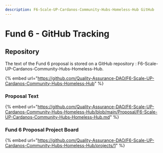 ```yaml
---
description: F6-Scale-UP-Cardanos-Community-Hubs-Homeless-Hub GitHub
---
```


# Fund 6 - GitHub Tracking

## Repository

The text of the Fund 6 proposal is stored on a GitHub repository : F6-Scale-UP-Cardanos-Community-Hubs-Homeless-Hub.

{% embed url="https://github.com/Quality-Assurance-DAO/F6-Scale-UP-Cardanos-Community-Hubs-Homeless-Hub" %}

### Proposal Text

{% embed url="https://github.com/Quality-Assurance-DAO/F6-Scale-UP-Cardanos-Community-Hubs-Homeless-Hub/blob/main/Proposal/F6-Scale-UP-Cardanos-Community-Hubs-Homeless-Hub.md" %}

### Fund 6 Proposal Project Board

{% embed url="https://github.com/Quality-Assurance-DAO/F6-Scale-UP-Cardanos-Community-Hubs-Homeless-Hub/projects/1" %}






